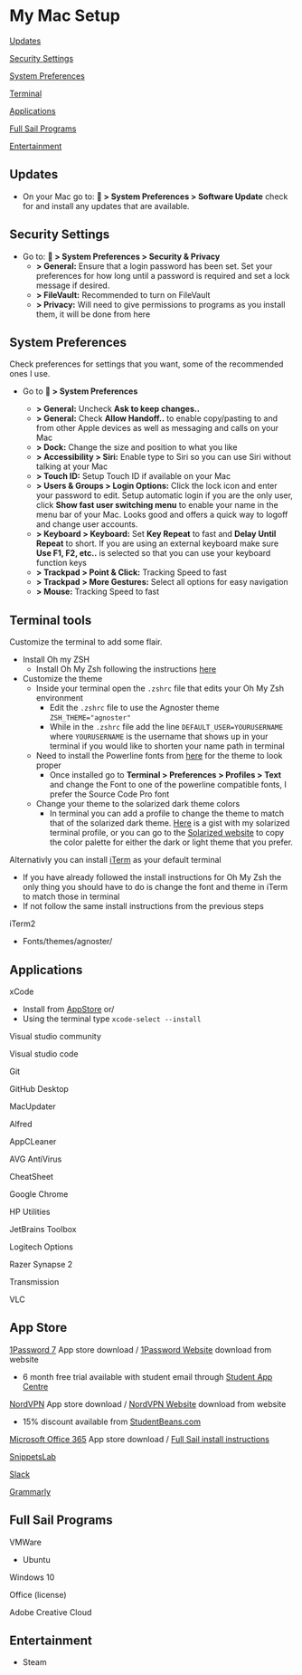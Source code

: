 # My Mac Setup

[Updates](#Updates)

[Security Settings](#Security-Settings)

[System Preferences](#System-Preferences)

[Terminal](#Terminal-Tools)

[Applications](#Applications)

[Full Sail Programs](#Full-Sail-Programs)

[Entertainment](#Entertainment)

## Updates

- On your Mac go to:
  ** > System Preferences > Software Update** check for and install any updates that are available.

## Security Settings

- Go to: ** > System Preferences > Security & Privacy**
  - **> General:** Ensure that a login password has been set. Set your preferences for how long until a password is required and set a lock message if desired.
  - **> FileVault:** Recommended to turn on FileVault
  - **> Privacy:** Will need to give permissions to programs as you install them, it will be done from here

## System Preferences

Check preferences for settings that you want, some of the recommended ones I use.

- Go to ** > System Preferences**

  - **> General:** Uncheck **Ask to keep changes..**
  - **> General:** Check **Allow Handoff..** to enable copy/pasting to and from other Apple devices as well as messaging and calls on your Mac
  - **> Dock:** Change the size and position to what you like
  - **> Accessibility > Siri:** Enable type to Siri so you can use Siri without talking at your Mac
  - **> Touch ID:** Setup Touch ID if available on your Mac
  - **> Users & Groups > Login Options:** Click the lock icon and enter your password to edit. Setup automatic login if you are the only user, click **Show fast user switching menu** to enable your name in the menu bar of your Mac. Looks good and offers a quick way to logoff and change user accounts.
  - **> Keyboard > Keyboard:** Set **Key Repeat** to fast and **Delay Until Repeat** to short. If you are using an external keyboard make sure **Use F1, F2, etc..** is selected so that you can use your keyboard function keys
  - **> Trackpad > Point & Click:** Tracking Speed to fast
  - **> Trackpad > More Gestures:** Select all options for easy navigation
  - **> Mouse:** Tracking Speed to fast

## Terminal tools

Customize the terminal to add some flair.

- Install Oh my ZSH
  - Install Oh My Zsh following the instructions [here](https://github.com/robbyrussell/oh-my-zsh)
- Customize the theme
  - Inside your terminal open the `.zshrc` file that edits your Oh My Zsh environment
    - Edit the `.zshrc` file to use the Agnoster theme `ZSH_THEME="agnoster"`
    - While in the `.zshrc` file add the line `DEFAULT_USER=YOURUSERNAME` where `YOURUSERNAME` is the username that shows up in your terminal if you would like to shorten your name path in terminal
  - Need to install the Powerline fonts from [here](https://github.com/powerline/fonts) for the theme to look proper
    - Once installed go to **Terminal > Preferences > Profiles > Text** and change the Font to one of the powerline compatible fonts, I prefer the Source Code Pro font
  - Change your theme to the solarized dark theme colors
    - In terminal you can add a profile to change the theme to match that of the solarized dark theme. [Here](https://gist.github.com/JonDunlap/9ea50b552b0b9d7c84e969866f59baba) is a gist with my solarized terminal profile, or you can go to the [Solarized website](https://ethanschoonover.com/solarized/) to copy the color palette for either the dark or light theme that you prefer.

Alternativly you can install [iTerm](https://www.iterm2.com) as your default terminal

- If you have already followed the install instructions for Oh My Zsh the only thing you should have to do is change the font and theme in iTerm to match those in terminal
- If not follow the same install instructions from the previous steps

iTerm2

- Fonts/themes/agnoster/

## Applications

xCode

- Install from [AppStore](https://apps.apple.com/us/app/xcode/id497799835?mt=12) or/
- Using the terminal type `xcode-select --install`

Visual studio community

Visual studio code

Git

GitHub Desktop

MacUpdater

Alfred

AppCLeaner

AVG AntiVirus

CheatSheet

Google Chrome

HP Utilities

JetBrains Toolbox

Logitech Options

Razer Synapse 2

Transmission

VLC

## App Store

[1Password 7](https://apps.apple.com/us/app/1password-7-password-manager/id1333542190?mt=12) App store download / [1Password Website](https://1password.com) download from website

- 6 month free trial available with student email through [Student App Centre](https://www.studentappcentre.com/discounts/1password)

[NordVPN](https://apps.apple.com/us/app/nordvpn-ike-unlimited-vpn/id1116599239?mt=12) App store download / [NordVPN Website](https://nordvpn.com) download from website

- 15% discount available from [StudentBeans.com](https://www.studentbeans.com/student-discount/us/nordvpn/code-15-student-discount-0ff030fc-52ea-4ce9-aa43-32800bc9dbd8?source=quick_search)

[Microsoft Office 365](https://apps.apple.com/us/app-bundle/microsoft-office-365/id1450038993?mt=12) App store download / [Full Sail install instructions](https://one.fullsail.edu/support/knowledge_base_articles/technical/505)

[SnippetsLab](https://apps.apple.com/us/app/snippetslab/id1006087419?mt=12)

[Slack](https://apps.apple.com/us/app/slack/id803453959?mt=12)

[Grammarly](https://apps.apple.com/us/app/grammarly-for-safari/id1462114288?mt=12)

## Full Sail Programs

VMWare

- Ubuntu

Windows 10

Office (license)

Adobe Creative Cloud

## Entertainment

- Steam
